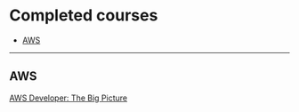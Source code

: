# Completed courses

* [AWS](#aws "Amazon Web Services")

---

## AWS
[AWS Developer: The Big Picture](https://app.pluralsight.com/library/courses/aws-developer-big-picture/)
